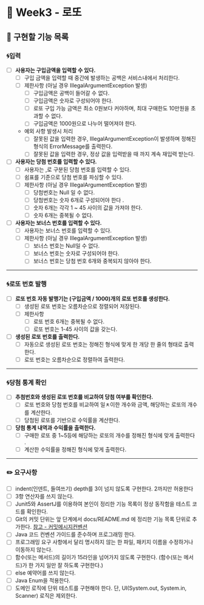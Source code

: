 # 🎱 Week3 - 로또

## 📔 구현할 기능 목록

### 🌀입력
- [ ] **사용자는 구입금액을 입력할 수 있다.**
  - [ ] 구입 금액을 입력할 때 중간에 발생하는 공백은 서비스내에서 처리한다.
   - [ ] 제한사항 (아닐 경우 IllegalArgumentException 발생)
     - [ ] 구입금액은 공백이 들어갈 수 없다.
     - [ ] 구입금액은 숫자로 구성되어야 한다.
     - [ ] 로또 구입 가능 금액은 최소 0원보다 커야하며, 최대 구매한도 10만원을 초과할 수 없다.
     - [ ] 구입금액은 1000원으로 나누어 떨어져야 한다. 
  -  예외 사항 발생시 처리 
      - [ ] 잘못된 값을 입력한 경우, IllegalArgumentException이 발생하며 정해진 형식의 ErrorMessage를 출력한다. 
      - [ ] 잘못된 값을 입력한 경우, 정상 값을 입력받을 때 까지 계속 재입력 받는다.
- [ ] **사용자는 당첨 번호를 입력할 수 있다.**
  - [ ] 사용자는 ,로 구분된 당첨 번호를 입력할 수 있다. 
  - [ ] 쉼표를 기준으로 당첨 번호를 파싱할 수 있다. 
  - [ ] 제한사항 (아닐 경우 IllegalArgumentException 발생)
    - [ ] 당첨번호는 Null 일 수 없다. 
    - [ ] 당첨번호는 숫자 6개로 구성되어야 한다 .
    - [ ] 숫자 6개는 각각 1 ~ 45 사이의 값을 가져야 한다. 
    - [ ] 숫자 6개는 중복될 수 없다.
- [ ] **사용자는 보너스 번호를 입력할 수 있다.**
  - [ ] 사용자는 보너스 번호를 입력할 수 있다. 
  - [ ] 제한사항 (아닐 경우 IllegalArgumentException 발생)
    - [ ] 보너스 번호는 Null일 수 없다. 
    - [ ] 보너스 번호는 숫자로 구성되어야 한다.
    - [ ] 보너스 번호는 당첨 번호 6개와 중복되지 않아야 한다. 

---

### 🌀로또 번호 발행
- [ ] **로또 번호 자동 발행기는 (구입금액 / 1000)개의 로또 번호를 생성한다.**
  - [ ] 생성된 로또 번호는 오름차순으로 정렬되어 저장된다.
  - [ ] 제한사항
    - [ ] 로또 번호 6개는 중복될 수 없다.
    - [ ] 로또 번호는 1-45 사이의 값을 갖는다.
- [ ] **생성된 로또 번호를 출력한다.**
  - [ ] 자동으로 생성된 로또 번호는 정해진 형식에 맞게 한 개당 한 줄의 형태로 출력한다.
  - [ ] 로또 번호는 오름차순으로 정렬하여 출력한다.

---

### 🌀당첨 통계 확인
- [ ] **추첨번호와 생성된 로또 번호를 비교하여 당첨 여부를 확인한다.**
  - [ ] 로또 번호와 당첨 번호를 비교하여 일ㅊ이한 개수와 금액, 해당하는 로또의 개수를 계산한다.
  - [ ] 당첨된 로또를 기반으로 수익률을 계산한다.
- [ ] **당첨 통계 내역과 수익률을 출력한다.**
  - [ ] 구매한 로또 중 1~5등에 해당하는 로또의 개수를 정해진 형식에 맞게 출력한다 .
  - [ ] 계산한 수익률을 정해진 형식에 맞게 출력한다.

---

### ✏️ 요구사항
- [ ] indent(인덴트, 들여쓰기) depth를 3이 넘지 않도록 구현한다. 2까지만 허용한다
- [ ] 3항 연산자를 쓰지 않는다.
- [ ] Junit5와 AssertJ를 이용하여 본인이 정리한 기능 목록이 정상 동작함을 테스트 코드를 확인한다.
- [ ] Git의 커밋 단위는 앞 단계에서 docs/README.md 에 정리한 기능 목록 단위로 추가한다. [참고 - 커밋메시지컨벤션](https://gist.github.com/stephenparish/9941e89d80e2bc58a153)
- [ ] Java 코드 컨벤션 가이드를 준수하며 프로그래밍 한다. 
- [ ] 프로그래밍 요구 사항에서 달리 명시하지 않는 한 파일, 패키지 이름을 수정하거나 이동하지 않는다.
- [ ] 함수(또는 메서드)의 길이가 15라인을 넘어가지 않도록 구현한다. (함수(또는 메서드)가 한 가지 일만 잘 하도록 구현한다.)
- [ ] else 예약어를 쓰지 않는다.
- [ ] Java Enum을 적용한다.
- [ ] 도메인 로직에 단위 테스트를 구현해야 한다. 단, UI(System.out, System.in, Scanner) 로직은 제외한다.
